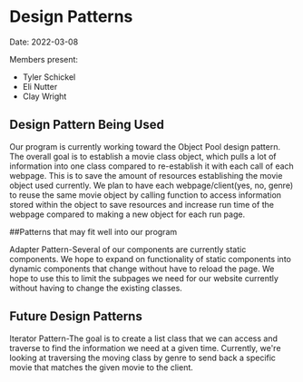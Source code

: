 # Design Patterns
  
Date: 2022-03-08

Members present:

* Tyler Schickel
* Eli Nutter
* Clay Wright
  
## Design Pattern Being Used

Our program is currently working toward the Object Pool design pattern. The overall goal is to establish a movie class object, which pulls a lot of information into one class compared to re-establish it with each call of each webpage. This is to save the amount of resources establishing the movie object used currently. We plan to have each webpage/client(yes, no, genre) to reuse the same movie object by calling function to access information stored within the object to save resources and increase run time of the webpage compared to making a new object for each run page.

##Patterns that may fit well into our program

Adapter Pattern-Several of our components are currently static components. We hope to expand on functionality of static components into dynamic components that change without have to reload the page. We hope to use this to limit the subpages we need for our website currently without having to change the existing classes.

## Future Design Patterns

Iterator Pattern-The goal is to create a list class that we can access and traverse to find the information we need at a given time. Currently, we're looking at traversing the moving class by genre to send back a specific movie that matches the given movie to the client.

